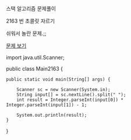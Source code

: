 스택 알고리즘 문제풀이 

2163 번 초콜릿 자르기

쉬워서 놀란 문제.;;

<a href="https://www.acmicpc.net/problem/2163">문제 보기</a>

import java.util.Scanner;

public class Main2163 {


	public static void main(String[] args) {
		
		Scanner sc = new Scanner(System.in);
		String input[] = sc.nextLine().split(" ");
		int result = Integer.parseInt(input[0]) * Integer.parseInt(input[1]) - 1;
		
		System.out.println(result);
	}
}